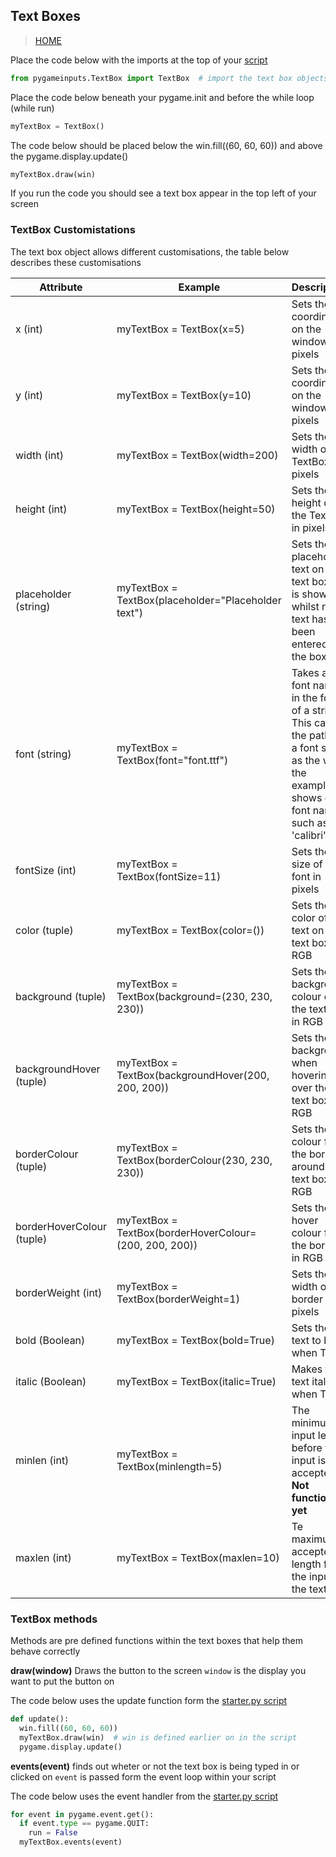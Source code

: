 ## Text Boxes

> [HOME](https://captainorigami01.github.io/pygame-inputs/)

Place the code below with the imports at the top of your [script](https://github.com/captainorigami01/pygame-inputs/blob/c1b627e65933d34479a9376751eaf7d4776e48b1/starter.py)

```python
from pygameinputs.TextBox import TextBox  # import the text box objects
```

Place the code below beneath your pygame.init and before the while loop (while run)

```python
myTextBox = TextBox()
```

The code below should be placed below the win.fill((60, 60, 60)) and above the pygame.display.update()

```python
myTextBox.draw(win)
```

If you run the code you should see a text box appear in the top left of your screen

### TextBox Customistations

The text box object allows different customisations, the table below describes these customisations

|**Attribute**|**Example**|**Description**|
|--|--|--|
| x (int) | myTextBox = TextBox(x=5) | Sets the X coordinate on the window in pixels |
| y (int) | myTextBox = TextBox(y=10) | Sets the Y coordinate on the window in pixels |
| width (int) | myTextBox = TextBox(width=200) | Sets the width of the TextBox in pixels |
| height (int) | myTextBox = TextBox(height=50) | Sets the height of the TextBox in pixels |
| placeholder (string) | myTextBox = TextBox(placeholder="Placeholder text") | Sets the placeholder text on the text box. It is shown whilst no text has been entered into the box |
| font (string) | myTextBox = TextBox(font="font.ttf") | Takes a font name in the form of a string. This can be the path to a font such as the way the example shows or a font name such as 'calibri' |
| fontSize (int) | myTextBox = TextBox(fontSize=11) | Sets the size of the font in pixels |
| color (tuple) | myTextBox = TextBox(color=()) | Sets the color of the text on the text box in RGB |
| background (tuple) | myTextBox = TextBox(background=(230, 230, 230)) | Sets the background colour of the text box in RGB |
| backgroundHover (tuple) | myTextBox = TextBox(backgroundHover(200, 200, 200)) | Sets the background when hovering over the text box in RGB |
| borderColour (tuple) | myTextBox = TextBox(borderColour(230, 230, 230)) | Sets the colour for the border around the text box in RGB |
| borderHoverColour (tuple) | myTextBox = TextBox(borderHoverColour=(200, 200, 200)) | Sets the hover colour for the border in RGB |
| borderWeight (int) | myTextBox = TextBox(borderWeight=1) | Sets the width of the border in pixels |
| bold (Boolean) | myTextBox = TextBox(bold=True) | Sets the text to bold when True |
| italic (Boolean) | myTextBox = TextBox(italic=True) | Makes the text italic when True |
| minlen (int) | myTextBox = TextBox(minlength=5) | The minimum input length before the input is accepted **Not functional yet** |
| maxlen (int) | myTextBox = TextBox(maxlen=10) | Te maximum accepted length for the input in the text box |

### TextBox methods

Methods are pre defined functions within the text boxes that help them behave correctly

**draw(window)** Draws the button to the screen
`window` is the display you want to put the button on

The code below uses the update function form the [starter.py script](https://github.com/captainorigami01/pygame-inputs/blob/c1b627e65933d34479a9376751eaf7d4776e48b1/starter.py)

```python
def update():
  win.fill((60, 60, 60))
  myTextBox.draw(win)  # win is defined earlier on in the script
  pygame.display.update()
```

**events(event)** finds out wheter or not the text box is being typed in or clicked on
`event` is passed form the event loop within your script

The code below uses the event handler from the [starter.py script](https://github.com/captainorigami01/pygame-inputs/blob/c1b627e65933d34479a9376751eaf7d4776e48b1/starter.py)

```python
for event in pygame.event.get():
  if event.type == pygame.QUIT:
    run = False
  myTextBox.events(event)
```
